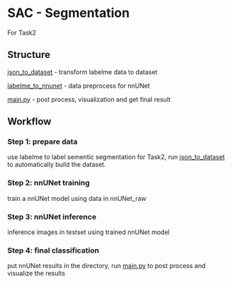 # SAC - Segmentation

For Task2

## Structure

[json_to_dataset](json_to_dataset.py) - transform labelme data to dataset

[labelme_to_nnunet](labelme_to_nnunet.py) - data preprocess for nnUNet

[main.py](main.py) - post process, visualization and get final result

## Workflow

### Step 1: prepare data

use labelme to label sementic segmentation for Task2, run [json_to_dataset](json_to_dataset.py) to automatically build the dataset. 

### Step 2: nnUNet training

train a nnUNet model using data in nnUNet_raw

### Step 3: nnUNet inference

inference images in testset using trained nnUNet model

### Step 4: final classification

put nnUNet results in the directory, run [main.py](main.py) to post process and visualize the results
